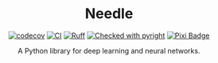 <div align="center">
<h1>Needle</h1>

[![codecov](https://codecov.io/gh/liskajiri/needle/graph/badge.svg?token=73039E6OB2)](https://codecov.io/gh/liskajiri/needle)
[![CI](https://github.com/liskajiri/needle/actions/workflows/ci.yml/badge.svg)](https://github.com/liskajiri/needle/actions/workflows/ci.yml)
[![Ruff](https://img.shields.io/endpoint?url=https://raw.githubusercontent.com/astral-sh/ruff/main/assets/badge/v2.json)](https://github.com/astral-sh/ruff)
[![Checked with pyright](https://microsoft.github.io/pyright/img/pyright_badge.svg)](https://microsoft.github.io/pyright/)
[![Pixi Badge](https://img.shields.io/endpoint?url=https://raw.githubusercontent.com/prefix-dev/pixi/main/assets/badge/v0.json)](https://pixi.sh)

A Python library for deep learning and neural networks.
